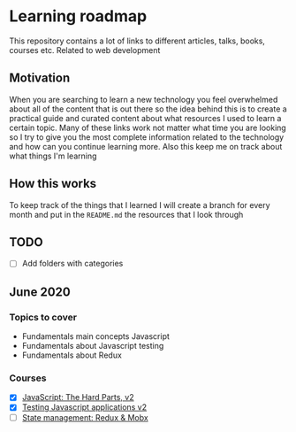 # Learning roadmap

This repository contains a lot of links to different articles, talks, books, courses etc. Related to web development

## Motivation

When you are searching to learn a new technology you feel overwhelmed about all of the content that is out there so the idea behind this is to create a practical guide and curated content about what resources I used to learn a certain topic. Many of these links work not matter what time you are looking so I try to give you the most complete information related to the technology and how can you continue learning more. Also this keep me on track about what things I'm learning

## How this works

To keep track of the things that I learned I will create a branch for every month and put in the `README.md` the resources that I look through

## TODO

- [ ] Add folders with categories

## June 2020

### Topics to cover

- Fundamentals main concepts Javascript
- Fundamentals about Javascript testing
- Fundamentals about Redux

### Courses

- [x] [JavaScript: The Hard Parts, v2](https://frontendmasters.com/courses/javascript-hard-parts-v2/)
- [x] [Testing Javascript applications v2](https://frontendmasters.com/courses/testing-react/)
- [ ] [State management: Redux & Mobx](https://frontendmasters.com/courses/redux-mobx/)
